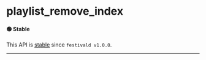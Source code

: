 # playlist_remove_index

#### 🟢 Stable
This API is [stable](/api-stability/marker.md) since `festivald v1.0.0`.

---

